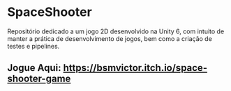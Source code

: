 # SpaceShooter
Repositório dedicado a um jogo 2D desenvolvido na Unity 6, com intuito de manter a prática de desenvolvimento de jogos, bem como a criação de testes e pipelines.

## Jogue Aqui: https://bsmvictor.itch.io/space-shooter-game
